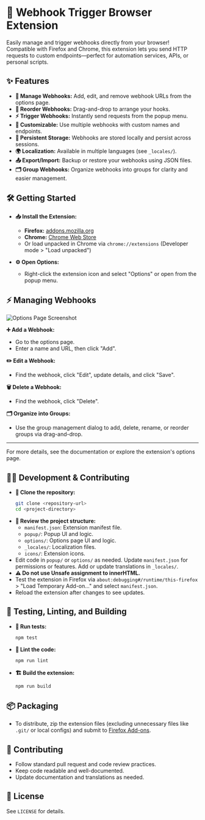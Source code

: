 # 🚀 Webhook Trigger Browser Extension

Easily manage and trigger webhooks directly from your browser! Compatible with Firefox and Chrome, this extension lets you send HTTP requests to custom endpoints—perfect for automation services, APIs, or personal scripts.

## ✨ Features

- **📝 Manage Webhooks:** Add, edit, and remove webhook URLs from the options page.
- **🔀 Reorder Webhooks:** Drag-and-drop to arrange your hooks.
- **⚡ Trigger Webhooks:** Instantly send requests from the popup menu.
- **🎨 Customizable:** Use multiple webhooks with custom names and endpoints.
- **💾 Persistent Storage:** Webhooks are stored locally and persist across sessions.
- **🌍 Localization:** Available in multiple languages (see `_locales/`).
- **📤 Export/Import:** Backup or restore your webhooks using JSON files.
- **🗂️ Group Webhooks:** Organize webhooks into groups for clarity and easier management.

## 🛠️ Getting Started

- **📥 Install the Extension:**
  - **Firefox:** [addons.mozilla.org](https://addons.mozilla.org)
  - **Chrome:** [Chrome Web Store](https://chromewebstore.google.com/detail/webhook-trigger/finanbjnojdckpeklepocgcngcikdlfe)
  - Or load unpacked in Chrome via `chrome://extensions` (Developer mode > "Load unpacked")

- **⚙️ Open Options:**
  - Right-click the extension icon and select "Options" or open from the popup menu.

## ⚡ Managing Webhooks

![Options Page Screenshot](./docs/images/options.png "Options page showing webhook management")

**➕ Add a Webhook:**
- Go to the options page.
- Enter a name and URL, then click "Add".

**✏️ Edit a Webhook:**
- Find the webhook, click "Edit", update details, and click "Save".

**🗑️ Delete a Webhook:**
- Find the webhook, click "Delete".

**🗂️ Organize into Groups:**
- Use the group management dialog to add, delete, rename, or reorder groups via drag-and-drop.

---

For more details, see the documentation or explore the extension's options page.

## 🧑‍💻 Development & Contributing

- **🔗 Clone the repository:**
  ```sh
  git clone <repository-url>
  cd <project-directory>
  ```
- **📁 Review the project structure:**
  - `manifest.json`: Extension manifest file.
  - `popup/`: Popup UI and logic.
  - `options/`: Options page UI and logic.
  - `_locales/`: Localization files.
  - `icons/`: Extension icons.
- Edit code in `popup/` or `options/` as needed. Update `manifest.json` for permissions or features. Add or update translations in `_locales/`.
- **⚠️ Do not use Unsafe assignment to innerHTML.**
- Test the extension in Firefox via `about:debugging#/runtime/this-firefox` > "Load Temporary Add-on..." and select `manifest.json`.
- Reload the extension after changes to see updates.

## 🧪 Testing, Linting, and Building

- **🧪 Run tests:**
  ```sh
  npm test
  ```
- **🧹 Lint the code:**
  ```sh
  npm run lint
  ```
- **🏗️ Build the extension:**
  ```sh
  npm run build
  ```

## 📦 Packaging
- To distribute, zip the extension files (excluding unnecessary files like `.git/` or local configs) and submit to [Firefox Add-ons](https://addons.mozilla.org/).

## 🤝 Contributing
- Follow standard pull request and code review practices.
- Keep code readable and well-documented.
- Update documentation and translations as needed.

## 📄 License
See `LICENSE` for details.
